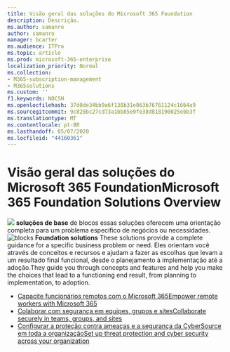 ```yaml
---
title: Visão geral das soluções do Microsoft 365 Foundation
description: Descrição.
ms.author: samanro
author: samanro
manager: bcarter
ms.audience: ITPro
ms.topic: article
ms.prod: microsoft-365-enterprise
localization_priority: Normal
ms.collection:
- M365-subscription-management
- M365solutions
ms.custom: ''
f1.keywords: NOCSH
ms.openlocfilehash: 37d0de34bb9a6f138b31e063b76761124c1664a9
ms.sourcegitcommit: 9c828bc27cd73a1bb85e9fe38d818190025ebb3f
ms.translationtype: MT
ms.contentlocale: pt-BR
ms.lasthandoff: 05/07/2020
ms.locfileid: "44160361"
---
```

# <a name="microsoft-365-foundation-solutions-overview"></a><span data-ttu-id="96afc-103">Visão geral das soluções do Microsoft 365 Foundation</span><span class="sxs-lookup"><span data-stu-id="96afc-103">Microsoft 365 Foundation Solutions Overview</span></span>


<span data-ttu-id="96afc-104">![](https://docs.microsoft.com/office/media/icons/blocks-blue.png) **soluções de base** de blocos essas soluções oferecem uma orientação completa para um problema específico de negócios ou necessidades.</span><span class="sxs-lookup"><span data-stu-id="96afc-104">![blocks](https://docs.microsoft.com/office/media/icons/blocks-blue.png) **Foundation solutions**  These solutions provide a complete guidance for a specific business problem or need.</span></span> <span data-ttu-id="96afc-105">Eles orientam você através de conceitos e recursos e ajudam a fazer as escolhas que levam a um resultado final funcional, desde o planejamento à implementação até a adoção.</span><span class="sxs-lookup"><span data-stu-id="96afc-105">They guide you through concepts and features and help you make the choices that lead to a functioning end result, from planning to implementation, to adoption.</span></span> 

- [<span data-ttu-id="96afc-106">Capacite funcionários remotos com o Microsoft 365</span><span class="sxs-lookup"><span data-stu-id="96afc-106">Empower remote workers with Microsoft 365</span></span>](empower-people-to-work-remotely.md)
- [<span data-ttu-id="96afc-107">Colaborar com segurança em equipes, grupos e sites</span><span class="sxs-lookup"><span data-stu-id="96afc-107">Collaborate securely in teams, groups, and sites</span></span>](setup-secure-collaboration-with-teams.md)
- [<span data-ttu-id="96afc-108">Configurar a proteção contra ameaças e a segurança da CyberSource em toda a organização</span><span class="sxs-lookup"><span data-stu-id="96afc-108">Set up threat protection and cyber security across your organization</span></span>](deploy-threat-protection.md)
